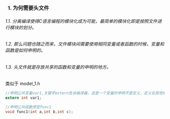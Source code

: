 ###   1. 为何需要头文件
###### 1.1. 分离编译使得C语言编程的模块化成为可能，最简单的模块化即是按照文件进行模块的划分。
###### 1.2. 那么问题也随之而来，文件模块间需要使用相同变量或者函数的时候，变量和函数是如何申明的。
###### 1.3. 头文件就是存放共享的函数和变量的申明的地方。
类似于
model_1.h
```c
//申明公共变量var1,关键字extern告诉编译器，这是一个变量的申明不是定义，定义在其他地方，不需要为该变量分配存储器空间。
extern int var1;

//申明公共函数原型func1
void func1(int a,int b,int c);
```
